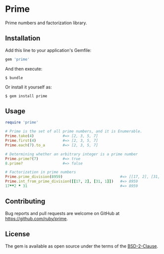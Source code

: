 # Prime

Prime numbers and factorization library.

## Installation

Add this line to your application's Gemfile:

```ruby
gem 'prime'
```

And then execute:

    $ bundle

Or install it yourself as:

    $ gem install prime

## Usage

```ruby
require 'prime'

# Prime is the set of all prime numbers, and it is Enumerable.
Prime.take(4)             #=> [2, 3, 5, 7]
Prime.first(4)            #=> [2, 3, 5, 7]
Prime.each(7).to_a        #=> [2, 3, 5, 7]

# Determining whether an arbitrary integer is a prime number
Prime.prime?(7)           #=> true
8.prime?                  #=> false

# Factorization in prime numbers
Prime.prime_division(8959)                          #=> [[17, 2], [31, 1]]
Prime.int_from_prime_division([[17, 2], [31, 1]])   #=> 8959
17**2 * 31                                          #=> 8959
```

## Contributing

Bug reports and pull requests are welcome on GitHub at https://github.com/ruby/prime.

## License

The gem is available as open source under the terms of the [BSD-2-Clause](LICENSE.txt).
